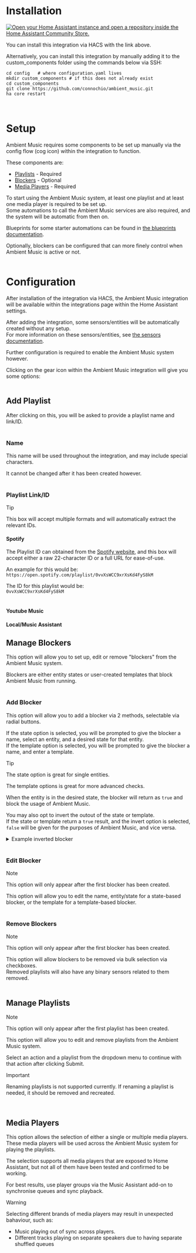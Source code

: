 # Installation

[![Open your Home Assistant instance and open a repository inside the Home Assistant Community Store.](https://my.home-assistant.io/badges/hacs_repository.svg)](https://my.home-assistant.io/redirect/hacs_repository/?owner=connochio&repository=ambient_music&category=Integration)

You can install this integration via HACS with the link above.  

Alternatively, you can install this integration by manually adding it to the custom_components folder using the commands below via SSH:  
```
cd config   # where configuration.yaml lives
mkdir custom_components # if this does not already exist
cd custom_components
git clone https://github.com/connochio/ambient_music.git
ha core restart
```
<br />

# Setup

Ambient Music requires some components to be set up manually via the config flow (cog icon) within the integration to function.

These components are:  
- [Playlists](https://github.com/connochio/ambient_music_documentation/tree/main/Documentation/Setup#add-playlist) - Required
- [Blockers](https://github.com/connochio/ambient_music_documentation/tree/main/Documentation/Setup#manage-blockers) - Optional
- [Media Players](https://github.com/connochio/ambient_music_documentation/tree/main/Documentation/Setup#media-players) - Required

To start using the Ambient Music system, at least one playlist and at least one media player is required to be set up.  
Some automations to call the Ambient Music services are also required, and the system will be automatic from then on.

Blueprints for some starter automations can be found in [the blueprints documentation](https://github.com/connochio/ambient_music_documentation/tree/main/Documentation/Blueprints).

Optionally, blockers can be configured that can more finely control when Ambient Music is active or not.
<br />
<br />

# Configuration

After installation of the integration via HACS, the Ambient Music integration will be available within the integrations page within the Home Assistant settings.

After adding the integration, some sensors/entities will be automatically created without any setup.  
For more information on these sensors/entities, see [the sensors documentation](https://github.com/connochio/ambient_music_documentation/tree/main/Documentation/Sensors).  

Further configuration is required to enable the Ambient Music system however.  

Clicking on the gear icon within the Ambient Music integration will give you some options:
<br />
<br />
## Add Playlist

After clicking on this, you will be asked to provide a playlist name and link/ID.  
<br />
### Name
This name will be used throughout the integration, and may include special characters.  

It cannot be changed after it has been created however.  
<br />
### Playlist Link/ID

> [!TIP]
> This box will accept multiple formats and will automatically extract the relevant IDs.

#### Spotify

The Playlist ID can obtained from the [Spotify website](https://spotify.com), and this box will accept either a raw 22-character ID or a full URL for ease-of-use.  

An example for this would be:  
`https://open.spotify.com/playlist/0vvXsWCC9xrXsKd4FyS8kM`

The ID for this playlist would be:  
`0vvXsWCC9xrXsKd4FyS8kM`
<br />
<br />

#### Youtube Music

#### Local/Music Assistant

## Manage Blockers

This option will allow you to set up, edit or remove "blockers" from the Ambient Music system.  

Blockers are either entity states or user-created templates that block Ambient Music from running.
<br />
<br />

### Add Blocker

This option will allow you to add a blocker via 2 methods, selectable via radial buttons.

If the state option is selected, you will be prompted to give the blocker a name, select an entity, and a desired state for that entity.  
If the template option is selected, you will be prompted to give the blocker a name, and enter a template.  

> [!TIP]
> The state option is great for single entities.
> 
> The template options is great for more advanced checks.

When the entity is in the desired state, the blocker will return as `true` and block the usage of Ambient Music.  

You may also opt to invert the outout of the state or template.  
If the state or template return a `true` result, and the invert option is selected, `false` will be given for the purposes of Ambient Music, and vice versa.  

<details><summary>Example inverted blocker</summary>
<br />
A good example of where this may be useful is if you would like to limit Ambient Music to only work when someone is at home.  

An example entity and state for this would be:  
Entity: `person.connochio`  
State: `home`  
Invert: `True`  

In this configuration, if the location of person.connochio is anything <i>other</i> than `home`, Ambient Music will be blocked from running.
</details>
<br />

### Edit Blocker

> [!NOTE]
> This option will only appear after the first blocker has been created.

This option will allow you to edit the name, entity/state for a state-based blocker, or the template for a template-based blocker.  
<br />

### Remove Blockers

> [!NOTE]
> This option will only appear after the first blocker has been created.

This option will allow blockers to be removed via bulk selection via checkboxes.  
Removed playlists will also have any binary sensors related to them removed.
<br />
<br />

## Manage Playlists

> [!NOTE]
> This option will only appear after the first playlist has been created.

This option will allow you to edit and remove playlists from the Ambient Music system.

Select an action and a playlist from the dropdown menu to continue with that action after clicking Submit.

> [!IMPORTANT]
> Renaming playlists is not supported currently.
> If renaming a playlist is needed, it should be removed and recreated.
<br />

## Media Players

This option allows the selection of either a single or multiple media players.  
These media players will be used across the Ambient Music system for playing the playlists.  

The selection supports all media players that are exposed to Home Assistant, but not all of them have been tested and confirmed to be working.  

For best results, use player groups via the Music Assistant add-on to synchronise queues and sync playback.

> [!WARNING]
> Selecting different brands of media players may result in unexpected bahaviour, such as:
> - Music playing out of sync across players.
> - Different tracks playing on separate speakers due to having separate shuffled queues










